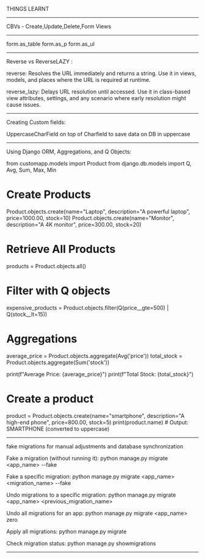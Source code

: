 THINGS LEARNT

--------------------------------------------------------------------------------

CBVs - Create,Update,Delete,Form Views

--------------------------------------------------------------------------------

form.as_table
form.as_p
form.as_ul

--------------------------------------------------------------------------------

Reverse vs ReverseLAZY :

reverse: Resolves the URL immediately and returns a string. Use it in views, models, and places where the URL is required at runtime.

reverse_lazy: Delays URL resolution until accessed. Use it in class-based view attributes, settings, and any scenario where early resolution might cause issues.

--------------------------------------------------------------------------------

Creating Custom fields:

UppercaseCharField on top of Charfield to save data on DB in uppercase

--------------------------------------------------------------------------------

Using Django ORM, Aggregations, and Q Objects:

from customapp.models import Product
from django.db.models import Q, Avg, Sum, Max, Min

# Create Products
Product.objects.create(name="Laptop", description="A powerful laptop", price=1000.00, stock=10)
Product.objects.create(name="Monitor", description="A 4K monitor", price=300.00, stock=20)

# Retrieve All Products
products = Product.objects.all()

# Filter with Q objects
expensive_products = Product.objects.filter(Q(price__gte=500) | Q(stock__lt=15))

# Aggregations
average_price = Product.objects.aggregate(Avg('price'))
total_stock = Product.objects.aggregate(Sum('stock'))

print(f"Average Price: {average_price}")
print(f"Total Stock: {total_stock}")

# Create a product
product = Product.objects.create(name="smartphone", description="A high-end phone", price=800.00, stock=5)
print(product.name)  # Output: SMARTPHONE (converted to uppercase)

--------------------------------------------------------------------------------

fake migrations for manual adjustments and database synchronization

Fake a migration (without running it):
python manage.py migrate <app_name> --fake

Fake a specific migration:
python manage.py migrate <app_name> <migration_name> --fake

Undo migrations to a specific migration:
python manage.py migrate <app_name> <previous_migration_name>

Undo all migrations for an app:
python manage.py migrate <app_name> zero

Apply all migrations:
python manage.py migrate

Check migration status:
python manage.py showmigrations

--------------------------------------------------------------------------------